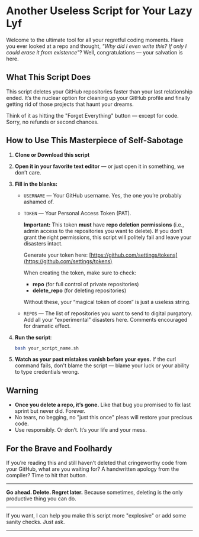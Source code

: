 # Another Useless Script for Your Lazy Lyf

Welcome to the ultimate tool for all your regretful coding moments. Have you ever looked at a repo and thought,
*"Why did I even write this? If only I could erase it from existence"*?
Well, congratulations — your salvation is here.

## What This Script Does

This script deletes your GitHub repositories faster than your last relationship ended. It’s the nuclear option for cleaning up your GitHub profile and finally getting rid of those projects that haunt your dreams.

Think of it as hitting the "Forget Everything" button — except for code. Sorry, no refunds or second chances.

## How to Use This Masterpiece of Self-Sabotage

1. **Clone or Download this script**

2. **Open it in your favorite text editor** — or just open it in something, we don’t care.

3. **Fill in the blanks:**

   * `USERNAME` — Your GitHub username. Yes, the one you’re probably ashamed of.

   * `TOKEN` — Your Personal Access Token (PAT).

     **Important:** This token **must** have **repo deletion permissions** (i.e., admin access to the repositories you want to delete). If you don’t grant the right permissions, this script will politely fail and leave your disasters intact.

     Generate your token here:
     [https://github.com/settings/tokens](https://github.com/settings/tokens)

     When creating the token, make sure to check:

     * **repo** (for full control of private repositories)
     * **delete\_repo** (for deleting repositories)

     Without these, your “magical token of doom” is just a useless string.

   * `REPOS` — The list of repositories you want to send to digital purgatory. Add all your "experimental" disasters here. Comments encouraged for dramatic effect.

4. **Run the script**:

   ```bash
   bash your_script_name.sh
   ```

5. **Watch as your past mistakes vanish before your eyes.**
   If the curl command fails, don't blame the script — blame your luck or your ability to type credentials wrong.

## Warning

* **Once you delete a repo, it’s gone.** Like that bug you promised to fix last sprint but never did. Forever.
* No tears, no begging, no "just this once" pleas will restore your precious code.
* Use responsibly. Or don’t. It’s your life and your mess.

## For the Brave and Foolhardy

If you’re reading this and still haven’t deleted that cringeworthy code from your GitHub, what are you waiting for? A handwritten apology from the compiler? Time to hit that button.

---

**Go ahead. Delete. Regret later.**
Because sometimes, deleting is the only productive thing you can do.

---

If you want, I can help you make this script more "explosive" or add some sanity checks. Just ask.

---

